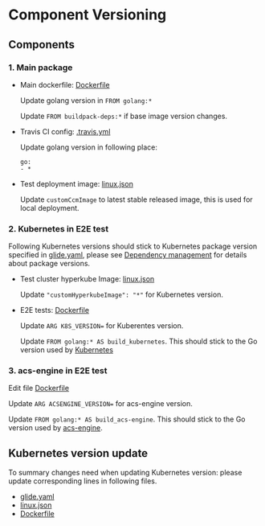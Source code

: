 # Component Versioning

## Components
### 1. Main package
- Main dockerfile: [Dockerfile](/Dockerfile)
    
    Update golang version in `FROM golang:*`

    Update `FROM buildpack-deps:*` if base image version changes.

- Travis CI config: [.travis.yml](/.travis.yml)
  
  Update golang version in following place:
    ```
    go:
    - *
    ```

- Test deployment image: [linux.json](/test/k8s-azure/manifest/linux.json)

  Update `customCcmImage` to latest stable released image, this is used for local deployment.

### 2. Kubernetes in E2E test
Following Kubernetes versions should stick to Kubernetes package version specified in [glide.yaml](/glide.yaml), please see [Dependency management](dependency-management.md) for details about package versions.

   - Test cluster hyperkube Image: [linux.json](/test/k8s-azure/manifest/linux.json)
     
     Update `"customHyperkubeImage": "*"` for Kubernetes version.

   - E2E tests: [Dockerfile](/test/k8s-azure/Dockerfile)
 
     Update `ARG K8S_VERSION=` for Kuberentes version.
 
     Update `FROM golang:* AS build_kubernetes`. This should stick to the Go version used by [Kubernetes](https://github.com/kubernetes/kubernetes/blob/master/build/build-image/cross/Dockerfile)

### 3. acs-engine in E2E test
   Edit file [Dockerfile](/test/k8s-azure/Dockerfile)

   Update `ARG ACSENGINE_VERSION=` for acs-engine version.

   Update `FROM golang:* AS build_acs-engine`.
   This should stick to the Go version used by [acs-engine](https://github.com/Azure/acs-engine/blob/master/Dockerfile).

## Kubernetes version update

To summary changes need when updating Kubernetes version: please update corresponding lines in following files.
- [glide.yaml](/glide.yaml)
- [linux.json](/test/k8s-azure/manifest/linux.json)
- [Dockerfile](/test/k8s-azure/Dockerfile)
